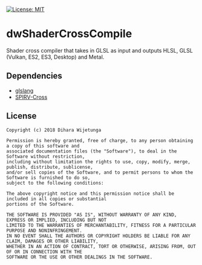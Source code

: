 [![License: MIT](https://img.shields.io/packagist/l/doctrine/orm.svg)](https://opensource.org/licenses/MIT)

# dwShaderCrossCompile
Shader cross compiler that takes in GLSL as input and outputs HLSL, GLSL (Vulkan, ES2, ES3, Desktop) and Metal.

## Dependencies
* [glslang](https://github.com/KhronosGroup/glslang) 
* [SPIRV-Cross](https://github.com/KhronosGroup/SPIRV-Cross) 

## License
```
Copyright (c) 2018 Dihara Wijetunga

Permission is hereby granted, free of charge, to any person obtaining a copy of this software and 
associated documentation files (the "Software"), to deal in the Software without restriction, 
including without limitation the rights to use, copy, modify, merge, publish, distribute, sublicense,
and/or sell copies of the Software, and to permit persons to whom the Software is furnished to do so, 
subject to the following conditions:

The above copyright notice and this permission notice shall be included in all copies or substantial
portions of the Software.

THE SOFTWARE IS PROVIDED "AS IS", WITHOUT WARRANTY OF ANY KIND, EXPRESS OR IMPLIED, INCLUDING BUT NOT 
LIMITED TO THE WARRANTIES OF MERCHANTABILITY, FITNESS FOR A PARTICULAR PURPOSE AND NONINFRINGEMENT. 
IN NO EVENT SHALL THE AUTHORS OR COPYRIGHT HOLDERS BE LIABLE FOR ANY CLAIM, DAMAGES OR OTHER LIABILITY,
WHETHER IN AN ACTION OF CONTRACT, TORT OR OTHERWISE, ARISING FROM, OUT OF OR IN CONNECTION WITH THE 
SOFTWARE OR THE USE OR OTHER DEALINGS IN THE SOFTWARE.
```
